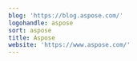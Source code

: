 ```yaml
---
blog: 'https://blog.aspose.com/'
logohandle: aspose
sort: aspose
title: Aspose
website: 'https://www.aspose.com/'
---
```


